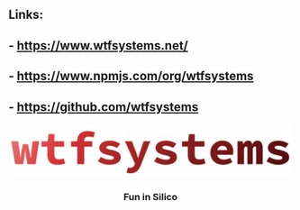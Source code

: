## Links:
## - https://www.wtfsystems.net/
## - https://www.npmjs.com/org/wtfsystems
## - https://github.com/wtfsystems

![wtfsystems](https://github.com/wtfsystems/.github/blob/main/wtf_logo_large.png)

<h3 align="center">Fun in Silico</h3>
